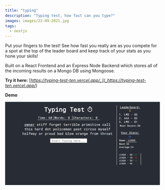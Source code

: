 ```yaml
---
title: "typing"
description: "Typing test, how fast can you type?"
images: images/22-09-2021.jpg
tags:
  - nextjs
---
```


Put your fingers to the test! See how fast you really are as you compete for a spot at the top of the leader board and keep track of your stats as you hone your skills!

Built on a React Frontend and an Express Node Backend which stores all of the incoming results on a Mongo DB using Mongoose.

**Try it here:** [_https://typing-test-ten.vercel.app/_](_https://typing-test-ten.vercel.app/_)

**Demo**

![demo gif](https://raw.githubusercontent.com/melansonS/typing-test/master/typing-test.gif?token=ALHOCD2PHEB3PKGU2VRNA5K7TRZ4K "demo")
